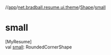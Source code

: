 //[app](../../../index.md)/[net.bradball.resume.ui.theme](../index.md)/[Shape](index.md)/[small](small.md)

# small

[MyResume]\
val [small](small.md): RoundedCornerShape
